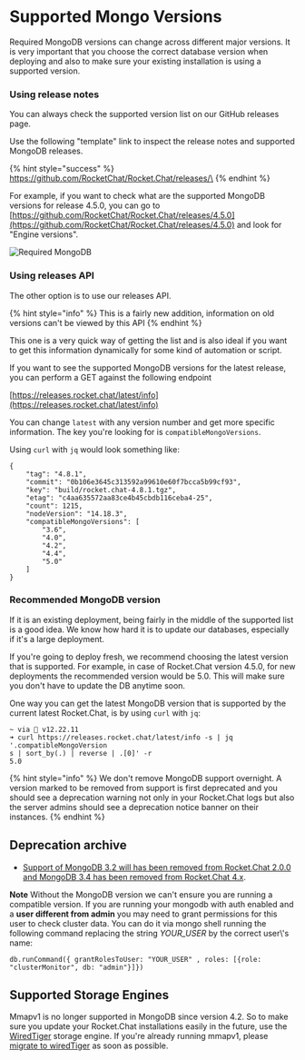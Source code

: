 # Supported Mongo Versions

Required MongoDB versions can change across different major versions. It is very important that you choose the correct database version when deploying and also to make sure your existing installation is using a supported version.

### Using release notes

You can always check the supported version list on our GitHub releases page.

Use the following "template" link to inspect the release notes and supported MongoDB releases.

{% hint style="success" %}
https://github.com/RocketChat/Rocket.Chat/releases/\<VERSION>
{% endhint %}

For example, if you want to check what are the supported MongoDB versions for release 4.5.0, you can go to [https://github.com/RocketChat/Rocket.Chat/releases/4.5.0](https://github.com/RocketChat/Rocket.Chat/releases/4.5.0) and look for "Engine versions".

![Required MongoDB](<../../../.gitbook/assets/image (676).png>)

### Using releases API

The other option is to use our releases API.

{% hint style="info" %}
This is a fairly new addition, information on old versions can't be viewed by this API
{% endhint %}

This one is a very quick way of getting the list and is also ideal if you want to get this information dynamically for some kind of automation or script.

If you want to see the supported MongoDB versions for the latest release, you can perform a GET against the following endpoint

[https://releases.rocket.chat/latest/info](https://releases.rocket.chat/latest/info)

You can change `latest` with any version number and get more specific information. The key you're looking for is `compatibleMongoVersions`.

Using `curl` with `jq` would look something like:

```
{
    "tag": "4.8.1",
    "commit": "0b106e3645c313592a99610e60f7bcca5b99cf93",
    "key": "build/rocket.chat-4.8.1.tgz",
    "etag": "c4aa635572aa83ce4b45cbdb116ceba4-25",
    "count": 1215,
    "nodeVersion": "14.18.3",
    "compatibleMongoVersions": [
        "3.6",
        "4.0",
        "4.2",
        "4.4",
        "5.0"
    ]
}
```

### Recommended MongoDB version

If it is an existing deployment, being fairly in the middle of the supported list is a good idea. We know how hard it is to update our databases, especially if it's a large deployment.

If you're going to deploy fresh, we recommend choosing the latest version that is supported. For example, in case of Rocket.Chat version 4.5.0, for new deployments the recommended version would be 5.0. This will make sure you don't have to update the DB anytime soon.

One way you can get the latest MongoDB version that is supported by the current latest Rocket.Chat, is by using `curl` with `jq`:

```
~ via  v12.22.11
➜ curl https://releases.rocket.chat/latest/info -s | jq '.compatibleMongoVersion
s | sort_by(.) | reverse | .[0]' -r
5.0
```

{% hint style="info" %}
We don't remove MongoDB support overnight. A version marked to be removed from support is first deprecated and you should see a deprecation warning not only in your Rocket.Chat logs but also the server admins should see a deprecation notice banner on their instances.
{% endhint %}

## Deprecation archive

* [Support of MongoDB 3.2 will has been removed from Rocket.Chat 2.0.0 and MongoDB 3.4 has been removed from Rocket.Chat 4.x](https://github.com/RocketChat/Rocket.Chat/pull/15199).

**Note** Without the MongoDB version we can't ensure you are running a compatible version. If you are running your mongodb with auth enabled and a **user different from admin** you may need to grant permissions for this user to check cluster data. You can do it via mongo shell running the following command replacing the string _YOUR\_USER_ by the correct user\\'s name:

```
db.runCommand({ grantRolesToUser: "YOUR_USER" , roles: [{role: "clusterMonitor", db: "admin"}]})
```

## Supported Storage Engines

Mmapv1 is no longer supported in MongoDB since version 4.2. So to make sure you update your Rocket.Chat installations easily in the future, use the [WiredTiger](https://docs.mongodb.com/manual/core/wiredtiger/) storage engine. If you're already running mmapv1, please [migrate to wiredTiger](mongodb-mmap-to-wiredtiger-migration.md) as soon as possible.
